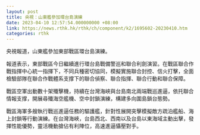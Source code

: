 ```yaml
---
layout: post
title: 央視：山東艦參加環台島演練
date: 2023-04-10 12:57:54.000000000 +08:00
link: https://news.rthk.hk/rthk/ch/component/k2/1695602-20230410.htm
categories: rthk
---
```


央視報道，山東艦參加東部戰區環台島演練。

報道表示，東部戰區今日繼續進行環台島戰備警巡和聯合利劍演習。在戰區聯合作戰指揮中心統一指揮下，不同兵種密切協同，模擬實施聯合封控、信火打擊，全面檢驗部隊在聯合作戰體系支撑下的聯合偵察、聯合指揮、聯合行動和聯合保障。

戰區空軍出動數十架殲擊機，持續在台灣海峽與台島南北兩端戰巡進逼，依托聯合情報支撑，開展尋殲海空艦機、空中封鎖演練，構建多向圍島鎖台態勢。

戰區海軍多艘執行戰巡進逼任務的驅護艦，針對性展開突擊模擬敵方疏泊艦船、海上封鎖等行動演練。在台灣海峽，台島西北、西南以及台島以東海域主動出擊，發揮性能優勢，靈活機動搶佔有利陣位，高速進逼懾壓對手。
 
